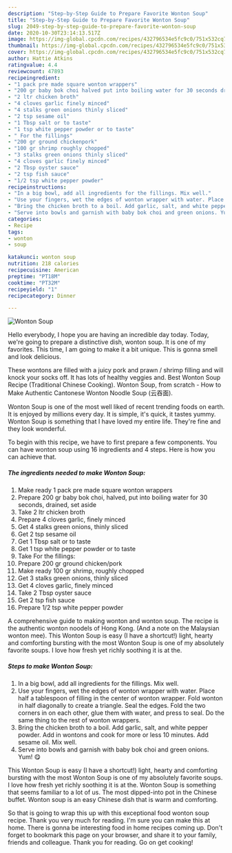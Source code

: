 ```yaml
---
description: "Step-by-Step Guide to Prepare Favorite Wonton Soup"
title: "Step-by-Step Guide to Prepare Favorite Wonton Soup"
slug: 2049-step-by-step-guide-to-prepare-favorite-wonton-soup
date: 2020-10-30T23:14:13.517Z
image: https://img-global.cpcdn.com/recipes/432796534e5fc9c0/751x532cq70/wonton-soup-recipe-main-photo.jpg
thumbnail: https://img-global.cpcdn.com/recipes/432796534e5fc9c0/751x532cq70/wonton-soup-recipe-main-photo.jpg
cover: https://img-global.cpcdn.com/recipes/432796534e5fc9c0/751x532cq70/wonton-soup-recipe-main-photo.jpg
author: Hattie Atkins
ratingvalue: 4.4
reviewcount: 47893
recipeingredient:
- "1 pack pre made square wonton wrappers"
- "200 gr baby bok choi halved put into boiling water for 30 seconds drained set aside"
- "2 ltr chicken broth"
- "4 cloves garlic finely minced"
- "4 stalks green onions thinly sliced"
- "2 tsp sesame oil"
- "1 Tbsp salt or to taste"
- "1 tsp white pepper powder or to taste"
- " For the fillings"
- "200 gr ground chickenpork"
- "100 gr shrimp roughly chopped"
- "3 stalks green onions thinly sliced"
- "4 cloves garlic finely minced"
- "2 Tbsp oyster sauce"
- "2 tsp fish sauce"
- "1/2 tsp white pepper powder"
recipeinstructions:
- "In a big bowl, add all ingredients for the fillings. Mix well."
- "Use your fingers, wet the edges of wonton wrapper with water. Place half a tablespoon of filling in the center of wonton wrapper. Fold wonton in half diagonally to create a triangle. Seal the edges. Fold the two corners in on each other, glue them with water, and press to seal. Do the same thing to the rest of wonton wrappers."
- "Bring the chicken broth to a boil. Add garlic, salt, and white pepper powder. Add in wontons and cook for more or less 10 minutes. Add sesame oil. Mix well."
- "Serve into bowls and garnish with baby bok choi and green onions. Yum! 😋"
categories:
- Recipe
tags:
- wonton
- soup

katakunci: wonton soup 
nutrition: 218 calories
recipecuisine: American
preptime: "PT18M"
cooktime: "PT32M"
recipeyield: "1"
recipecategory: Dinner

---
```



![Wonton Soup](https://img-global.cpcdn.com/recipes/432796534e5fc9c0/751x532cq70/wonton-soup-recipe-main-photo.jpg)

Hello everybody, I hope you are having an incredible day today. Today, we're going to prepare a distinctive dish, wonton soup. It is one of my favorites. This time, I am going to make it a bit unique. This is gonna smell and look delicious.

These wontons are filled with a juicy pork and prawn / shrimp filling and will knock your socks off. It has lots of healthy veggies and. Best Wonton Soup Recipe (Traditional Chinese Cooking). Wonton Soup, from scratch - How to Make Authentic Cantonese Wonton Noodle Soup (云吞面).

Wonton Soup is one of the most well liked of recent trending foods on earth. It is enjoyed by millions every day. It is simple, it's quick, it tastes yummy. Wonton Soup is something that I have loved my entire life. They're fine and they look wonderful.


To begin with this recipe, we have to first prepare a few components. You can have wonton soup using 16 ingredients and 4 steps. Here is how you can achieve that.

<!--inarticleads1-->

##### The ingredients needed to make Wonton Soup:

1. Make ready 1 pack pre made square wonton wrappers
1. Prepare 200 gr baby bok choi, halved, put into boiling water for 30 seconds, drained, set aside
1. Take 2 ltr chicken broth
1. Prepare 4 cloves garlic, finely minced
1. Get 4 stalks green onions, thinly sliced
1. Get 2 tsp sesame oil
1. Get 1 Tbsp salt or to taste
1. Get 1 tsp white pepper powder or to taste
1. Take  For the fillings:
1. Prepare 200 gr ground chicken/pork
1. Make ready 100 gr shrimp, roughly chopped
1. Get 3 stalks green onions, thinly sliced
1. Get 4 cloves garlic, finely minced
1. Take 2 Tbsp oyster sauce
1. Get 2 tsp fish sauce
1. Prepare 1/2 tsp white pepper powder


A comprehensive guide to making wonton and wonton soup. The recipe is the authentic wonton noodels of Hong Kong. (And a note on the Malaysian wonton mee). This Wonton Soup is easy (I have a shortcut!) light, hearty and comforting bursting with the most Wonton Soup is one of my absolutely favorite soups. I love how fresh yet richly soothing it is at the. 

<!--inarticleads2-->

##### Steps to make Wonton Soup:

1. In a big bowl, add all ingredients for the fillings. Mix well.
1. Use your fingers, wet the edges of wonton wrapper with water. Place half a tablespoon of filling in the center of wonton wrapper. Fold wonton in half diagonally to create a triangle. Seal the edges. Fold the two corners in on each other, glue them with water, and press to seal. Do the same thing to the rest of wonton wrappers.
1. Bring the chicken broth to a boil. Add garlic, salt, and white pepper powder. Add in wontons and cook for more or less 10 minutes. Add sesame oil. Mix well.
1. Serve into bowls and garnish with baby bok choi and green onions. Yum! 😋


This Wonton Soup is easy (I have a shortcut!) light, hearty and comforting bursting with the most Wonton Soup is one of my absolutely favorite soups. I love how fresh yet richly soothing it is at the. Wonton Soup is something that seems familiar to a lot of us. The most dipped-into pot in the Chinese buffet. Wonton soup is an easy Chinese dish that is warm and comforting. 

So that is going to wrap this up with this exceptional food wonton soup recipe. Thank you very much for reading. I'm sure you can make this at home. There is gonna be interesting food in home recipes coming up. Don't forget to bookmark this page on your browser, and share it to your family, friends and colleague. Thank you for reading. Go on get cooking!
